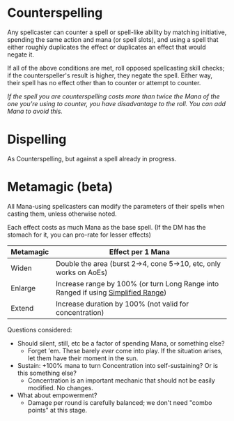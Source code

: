 # Counterspelling

Any spellcaster can counter a spell or spell-like ability by matching initiative, spending the same action and mana (or spell slots), and using a spell that either roughly duplicates the effect or duplicates an effect that would negate it.

If all of the above conditions are met, roll opposed spellcasting skill checks; if the counterspeller's result is higher, they negate the spell. Either way, their spell has no effect other than to counter or attempt to counter.

*If the spell you are counterspelling costs more than twice the Mana of the one you're using to counter, you have disadvantage to the roll. You can add Mana to avoid this.*


# Dispelling

As Counterspelling, but against a spell already in progress.


# Metamagic (beta)

All Mana-using spellcasters can modify the parameters of their spells when casting them, unless otherwise noted.

Each effect costs as much Mana as the base spell. (If the DM has the stomach for it, you can pro-rate for lesser effects)

Metamagic | Effect per 1 Mana
--------- | -----------------------------------------------------------------
Widen     | Double the area (burst 2->4, cone 5->10, etc, only works on AoEs)
Enlarge   | Increase range by 100% (or turn Long Range into Ranged if using [Simplified Range](<./Simplified Range.md>))
Extend    | Increase duration by 100% (not valid for concentration)


Questions considered:
+ Should silent, still, etc be a factor of spending Mana, or something else?
  + Forget 'em. These barely *ever* come into play. If the situation arises, let them have their moment in the sun.
+ Sustain: +100% mana to turn Concentration into self-sustaining? Or is this something else?
  + Concentration is an important mechanic that should not be easily modified. No changes.
+ What about empowerment?
  + Damage per round is carefully balanced; we don't need "combo points" at this stage.
